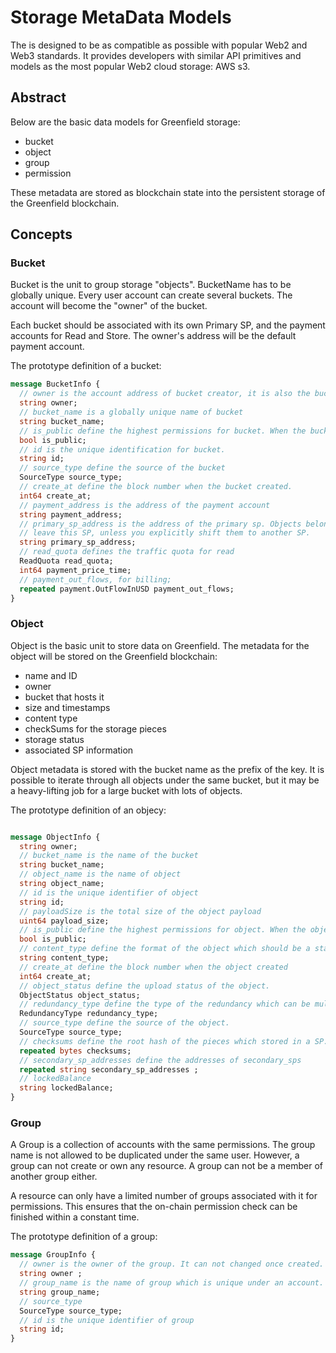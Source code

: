 # Storage MetaData Models

The is designed to be as compatible as possible with popular Web2 and Web3 standards.
It provides developers with similar API primitives and models as the most popular Web2 cloud storage: AWS s3.

## Abstract
Below are the basic data models for Greenfield storage:

- bucket
- object
- group
- permission

These metadata are stored as blockchain state into the persistent storage of the Greenfield blockchain.

## Concepts

### Bucket

Bucket is the unit to group storage "objects". BucketName has to be globally unique. Every user account can create several
buckets. The account will become the "owner" of the bucket.

Each bucket should be associated with its own Primary SP, and the payment accounts for Read and Store. The owner's
address will be the default payment account.

The prototype definition of a bucket:

```protobuf
message BucketInfo {
  // owner is the account address of bucket creator, it is also the bucket owner.
  string owner;
  // bucket_name is a globally unique name of bucket
  string bucket_name;
  // is_public define the highest permissions for bucket. When the bucket is public, everyone can get the object in it.
  bool is_public;
  // id is the unique identification for bucket.
  string id;
  // source_type define the source of the bucket
  SourceType source_type;
  // create_at define the block number when the bucket created.
  int64 create_at;
  // payment_address is the address of the payment account
  string payment_address;
  // primary_sp_address is the address of the primary sp. Objects belongs to this bucket will never
  // leave this SP, unless you explicitly shift them to another SP.
  string primary_sp_address;
  // read_quota defines the traffic quota for read
  ReadQuota read_quota;
  int64 payment_price_time;
  // payment_out_flows, for billing;
  repeated payment.OutFlowInUSD payment_out_flows;
}
```

### Object

Object is the basic unit to store data on Greenfield. The metadata for the object will be stored on the Greenfield
blockchain:

- name and ID
- owner
- bucket that hosts it
- size and timestamps
- content type
- checkSums for the storage pieces
- storage status
- associated SP information

Object metadata is stored with the bucket name as the prefix of the key. It is possible to iterate through all
objects under the same bucket, but it may be a heavy-lifting job for a large bucket with lots of objects.

The prototype definition of an objecy:

```protobuf

message ObjectInfo {
  string owner;
  // bucket_name is the name of the bucket
  string bucket_name;
  // object_name is the name of object
  string object_name;
  // id is the unique identifier of object
  string id;
  // payloadSize is the total size of the object payload
  uint64 payload_size;
  // is_public define the highest permissions for object. When the object is public, everyone can access it.
  bool is_public;
  // content_type define the format of the object which should be a standard MIME type.
  string content_type;
  // create_at define the block number when the object created
  int64 create_at;
  // object_status define the upload status of the object.
  ObjectStatus object_status;
  // redundancy_type define the type of the redundancy which can be multi-replication or EC.
  RedundancyType redundancy_type;
  // source_type define the source of the object.
  SourceType source_type;
  // checksums define the root hash of the pieces which stored in a SP.
  repeated bytes checksums;
  // secondary_sp_addresses define the addresses of secondary_sps
  repeated string secondary_sp_addresses ;
  // lockedBalance
  string lockedBalance;
}
```

### Group

A Group is a collection of accounts with the same permissions. The group name is not allowed to be duplicated under the
same user. However, a group can not create or own any resource. A group can not be a member of another group either.

A resource can only have a limited number of groups associated with it for permissions. This ensures that the on-chain
permission check can be finished within a constant time.

The prototype definition of a group:

```protobuf
message GroupInfo {
  // owner is the owner of the group. It can not changed once created.
  string owner ;
  // group_name is the name of group which is unique under an account.
  string group_name;
  // source_type
  SourceType source_type;
  // id is the unique identifier of group
  string id;
}
```
